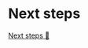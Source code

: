 # Next steps

[Next steps 🔗](https://www.coursera.org/learn/cybersecurity-identity-and-access-solutions-with-azure-ad/supplement/zz8tS/next-steps)
